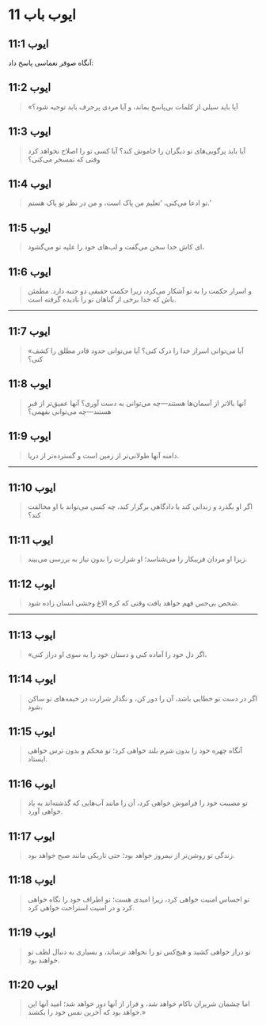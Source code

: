 # ایوب باب 11

## ایوب 11:1

آنگاه صوفر نعماسی پاسخ داد:

## ایوب 11:2

> «آیا باید سیلی از کلمات بی‌پاسخ بماند،
> و آیا مردی پرحرف باید توجیه شود؟

## ایوب 11:3

> آیا باید پرگویی‌های تو دیگران را خاموش کند؟
> آیا کسی تو را اصلاح نخواهد کرد وقتی که تمسخر می‌کنی؟

## ایوب 11:4

> تو ادعا می‌کنی، ‘تعلیم من پاک است،
> و من در نظر تو پاک هستم.’

## ایوب 11:5

> ای کاش خدا سخن می‌گفت
> و لب‌های خود را علیه تو می‌گشود،

## ایوب 11:6

> و اسرار حکمت را به تو آشکار می‌کرد،
> زیرا حکمت حقیقی دو جنبه دارد.
> مطمئن باش که خدا برخی از گناهان تو را نادیده گرفته است.

---

## ایوب 11:7

> «آیا می‌توانی اسرار خدا را درک کنی؟
> آیا می‌توانی حدود قادر مطلق را کشف کنی؟

## ایوب 11:8

> آنها بالاتر از آسمان‌ها هستند—چه می‌توانی به دست آوری؟
> آنها عمیق‌تر از قبر هستند—چه می‌توانی بفهمی؟

## ایوب 11:9

> دامنه آنها طولانی‌تر از زمین است
> و گسترده‌تر از دریا.

---

## ایوب 11:10

> اگر او بگذرد و زندانی کند یا دادگاهی برگزار کند،
> چه کسی می‌تواند با او مخالفت کند؟

## ایوب 11:11

> زیرا او مردان فریبکار را می‌شناسد؛
> او شرارت را بدون نیاز به بررسی می‌بیند.

## ایوب 11:12

> شخص بی‌حس فهم خواهد یافت
> وقتی که کره الاغ وحشی انسان زاده شود.

---

## ایوب 11:13

> «اگر دل خود را آماده کنی و
> دستان خود را به سوی او دراز کنی،

## ایوب 11:14

> اگر در دست تو خطایی باشد، آن را دور کن،
> و نگذار شرارت در خیمه‌های تو ساکن شود،

## ایوب 11:15

> آنگاه چهره خود را بدون شرم بلند خواهی کرد؛
> تو محکم و بدون ترس خواهی ایستاد.

## ایوب 11:16

> تو مصیبت خود را فراموش خواهی کرد،
> آن را مانند آب‌هایی که گذشته‌اند به یاد خواهی آورد.

## ایوب 11:17

> زندگی تو روشن‌تر از نیمروز خواهد بود؛
> حتی تاریکی مانند صبح خواهد بود.

## ایوب 11:18

> تو احساس امنیت خواهی کرد، زیرا امیدی هست؛
> تو اطراف خود را نگاه خواهی کرد و در امنیت استراحت خواهی کرد.

## ایوب 11:19

> تو دراز خواهی کشید و هیچ‌کس تو را نخواهد ترساند،
> و بسیاری به دنبال لطف تو خواهند بود.

## ایوب 11:20

> اما چشمان شریران ناکام خواهد شد،
> و فرار از آنها دور خواهد شد؛
> امید آنها این خواهد بود که آخرین نفس خود را بکشند.»
